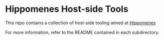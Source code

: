 # Hippomenes Host-side Tools

This repo contains a collection of host-side tooling aimed at [Hippomenes](https://github.com/perlindgren/hippomenes)

For more information, refer to the README contained in each subdirectory.
